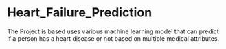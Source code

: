 # Heart_Failure_Prediction
The Project is based uses various machine learning model that can predict if a person has a heart disease or not based on multiple medical attributes.

